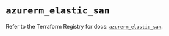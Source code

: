 # `azurerm_elastic_san`

Refer to the Terraform Registry for docs: [`azurerm_elastic_san`](https://registry.terraform.io/providers/hashicorp/azurerm/4.14.0/docs/resources/elastic_san).
